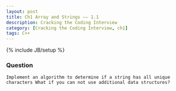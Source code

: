 ```yaml
---
layout: post
title: Ch1 Array and Strings —— 1.1
description: Cracking the Coding Interview
category: [Cracking the Coding Interview, ch1]
tags: C++
---
```

{% include JB/setup %}

### Question

	Implement an algorithm to determine if a string has all unique characters What if you can not use additional data structures?

